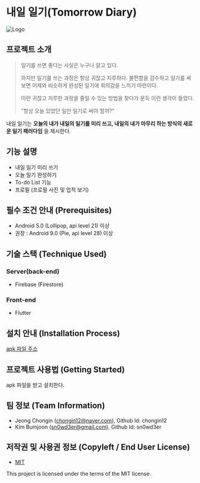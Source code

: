 
# 내일 일기(Tomorrow Diary)
![Logo](https://logosbynick.com/wp-content/uploads/2018/03/final-logo-example.png)


## 프로젝트 소개
>일기를 쓰면 좋다는 사실은 누구나 알고 있다. 
>
>하지만 일기를 쓰는 과정은 항상 귀찮고 지루하다. 불편함을 감수하고 일기를 써보면 어제와 비슷하게 완성된 일기에 회의감을 느끼기 마련이다. 
>
>이런 귀찮고 지루한 과정을 줄일 수 있는 방법을 찾다가 문득 이런 생각이 들었다.
>
> "항상 오늘 있었던 일만 일기로 써야 할까?"

내일 일기는 **오늘의 내가 내일의 일기를 미리 쓰고, 내일의 내가 마무리 하는 방식의 새로운 일기 패러다임** 을 제시한다.


## 기능 설명
 - 내일 일기 미리 쓰기
 - 오늘 일기 완성하기
 - To-do List 기능
 - 프로필 (프로필 사진 및 업적 보기)

## 필수 조건 안내 (Prerequisites)
* Android 5.0 (Lollipop, api level 21) 이상
* 권장 : Android 9.0 (Pie, api level 28) 이상

## 기술 스택 (Technique Used) 
### Server(back-end)
 -  Firebase (Firestore)
 
### Front-end
 -  Flutter

## 설치 안내 (Installation Process)
[apk 파일 주소](https://github.com/chongin12)

## 프로젝트 사용법 (Getting Started)
apk 파일을 받고 설치한다.
 
## 팀 정보 (Team Information)
- Jeong Chongin (chongin12@naver.com), Github Id: chongin12
- Kim Bumjoon (sn0wd3er@gmail.com), Github Id: sn0wd3er

## 저작권 및 사용권 정보 (Copyleft / End User License)
 * [MIT](https://github.com/osamhack2021/app_TomorrowDiary_TomorrowDiary/blob/dev/LICENSE)

This project is licensed under the terms of the MIT license.

